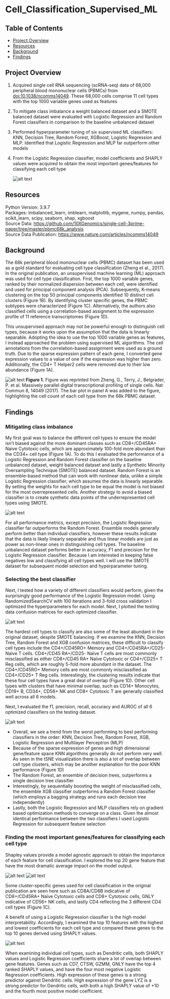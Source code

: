 # Cell_Classification_Supervised_ML

## Table of Contents
* [Project Overview](#Project-Overview)
* [Resources](#Resources)
* [Background](#Background)
* [Findings](#Findings)

## Project Overview

1. Acquired single cell RNA sequencing (scRNA-seq) data of 68,000 peripheral blood mononuclear cells (PBMCs) from [doi:10.1038/ncomms14049](https://www.nature.com/articles/ncomms14049). These 68,000 cells comprise 11 cell types with the top 1000 variable genes used as features
2. To mitigate class imbalance a weight balanced dataset and a SMOTE balanced dataset were evaluated with Logistic Regression and Random Forest classifiers in comparison to the baseline unbalanced dataset
3. Performed hyperparameter tuning of six supervised ML classifiers: KNN, Decision Tree, Random Forest, XGBoost, Logistic Regression and MLP. Identified that Logistic Regression and MLP far outperform other models
4. From the Logistic Regression classifier, model coefficients and SHAPLY values were acquired to obtain the most important genes/features for classifying each cell type

   ![alt text](https://github.com/MSlobody/Cell_Classification_Supervised_ML/blob/main/Data/project_overview.PNG)
   
## Resources
Python Version: 3.9.7\
Packages: imbalanced_learn, imblearn, matplotlib, mygene, numpy, pandas, scikit_learn, scipy, seaborn, shap, xgboost \
Source Data: https://github.com/10XGenomics/single-cell-3prime-paper/tree/master/pbmc68k_analysis  \
Source Data Publication: https://www.nature.com/articles/ncomms14049 

## Background

The 68k peripheral blood mononuclear cells (PBMC) dataset has been used as a gold standard for evaluating cell type classification (Zheng et al., 2017). In the original publication, an unsupervised machine learning (ML) approach was used for cell type classification. First, the top 1000 variable genes, ranked by their normalized dispersion between each cell, were identified and used for principal component analysis (PCA). Subsequently, K-means clustering on the top 50 principal components identified 10 distinct cell clusters (Figure 1B). By identifying cluster specific genes, the PBMC subtypes were characterized (Figure 1C). Alternatively, the authors also classified cells using a correlation-based assignment to the expression profile of 11 reference transcriptomes (Figure 1D).

This unsupervised approach may not be powerful enough to distinguish cell types, because it works upon the assumption that the data is linearly separable. Adopting the idea to use the top 1000 variable genes as features, I instead approached the problem using supervised ML algorithms. The cell annotations from the correlation-based assignment were used as a ground truth. Due to the sparse expression pattern of each gene, I converted gene expression values to a value of one if the expression was higher than zero. Additionally, the CD4+ T Helper2 cells were removed due to their low abundance (Figure 1A).

![alt text](https://github.com/MSlobody/Cell_Classification_Supervised_ML/blob/main/Data/figure1_background.PNG)
**Figure 1.** Figure was reprinted from Zheng, G., Terry, J., Belgrader, P. et al. Massively parallel digital transcriptional profiling of single cells. Nat Commun 8, 14049 (2017). The bar plot in panel A was added to the figure, highlighting the cell count of each cell type from the 68k PBMC dataset. 

## Findings

### Mitigating class imbalance
My first goal was to balance the different cell types to ensure the model isn’t biased against the more dominant classes such as CD8+/CD45RA+ Naive Cytotoxic cells, which are approximately 100-fold more abundant than the CD34+ cell type (Figure 1A). To do this I evaluated the performance of a Logistic Regression and Random Forest classifier on the baseline unbalanced dataset, weight balanced dataset and lastly a Synthetic Minority Oversampling Technique (SMOTE) balanced dataset. Random Forest is an ensemble-based method that can work with nonlinear data, unlike a simple Logistic Regression classifier, which assumes the data is linearly separable. By setting the weights for each cell type to be equal the model is not biased for the most overrepresented cells. Another strategy to avoid a biased classifier is to create synthetic data points of the underrepresented cell types using SMOTE. 

![alt text](https://github.com/MSlobody/Cell_Classification_Supervised_ML/blob/main/Data/Cell_Imbalance_figure.PNG)

For all performance metrics, except precision, the Logistic Regression classifier far outperforms the Random Forest. Ensemble models generally perform better than individual classifiers, however these results indicate that the data is likely linearly separable and thus linear models are just as power as non-linear ones in distinguishing cell types. The baseline unbalanced dataset performs better in accuracy, F1 and precision for the Logistic Regression classifier. Because I am interested in keeping false negatives low and classifying all cell types well. I will use the SMOTE dataset for subsequent model selection and hyperparameter tuning.


### Selecting the best classifier

Next, I tested how a variety of different classifiers would perform, given the surprisingly good performance of the Logistic Regression model. Using RandomizedSearchCV with 100 iterations and 3-fold cross validation I optimized the hyperparameters for each model. Next, I plotted the testing data confusion matrices for each optimized classifier. 

![alt text](https://github.com/MSlobody/Cell_Classification_Supervised_ML/blob/main/Data/confusion_matrices_figure.PNG)

The hardest cell types to classify are also some of the least abundant in the original dataset, despite SMOTE balancing. If we examine the KNN, Decision Tree, Random Forest and XGB confusion matrices, these difficult to classify cell types include the CD4+/CD45RO+ Memory and CD4+/CD45RA+/CD25- Naïve T cells. CD4+/CD45 RA+/CD25- Naïve T cells are most commonly misclassified as either CD8+/CD45 RA+ Naïve Cytotoxic or CD4+/CD25+ T Reg cells, which are roughly 5-fold more abundant in the dataset. The CD4+/CD45RO+ Memory cells are most commonly misclassified as CD4+/CD25+ T Reg cells. Interestingly, the clustering results indicate that these four cell types have a great deal of overlap (Figure 1D). Other cell types with clusters that have minimal overlap, such as CD14+ Monocytes, CD19+ B, CD34+, CD56+ NK and CD8+ Cytotoxic T are generally classified well across all 6 models. 

Next, I evaluated the f1, precision, recall, accuracy and AUROC of all 6 optimized classifiers on the testing dataset.

![alt text](https://github.com/MSlobody/Cell_Classification_Supervised_ML/blob/main/Data/Performance_six_models.png)

- Overall, we see a trend from the worst performing to best performing classifiers in the order: KNN, Decision Tree, Random Forest, XGB, Logistic Regression and Multilayer Perceptron (MLP)
- Because of the sparse expression of genes and high dimensional gene/feature space KNN algorithms generally do not perform very well. As seen in the tSNE visualization there is also a lot of overlap between cell type clusters, which may be another explanation for the poor KNN performance (Figure 1D) 
- The Random Forest, an ensemble of decision trees, outperforms a single decision tree classifier
- Interestingly, by sequentially boosting the weight of misclassified cells, the ensemble XGB classifier outperforms a Random Forest classifier (which employs a bagging strategy and runs each decision tree independently)
- Lastly, both the Logistic Regression and MLP classifiers rely on gradient based optimization methods to converge on a class. Given the almost identical performance between the two classifiers I used Logistic Regression for subsequent feature selection


### Finding the most important genes/features for classifying each cell type

Shapley values provide a model agnostic approach to obtain the importance of each feature for cell classification. I explored the top 20 gene feature that have the most dramatic average impact on the model output. 

![alt text](https://github.com/MSlobody/Cell_Classification_Supervised_ML/blob/main/Data/overall_SHAPLY_Features.png)
![alt text](https://github.com/MSlobody/Cell_Classification_Supervised_ML/blob/main/Data/SHAPLY_values_top20_genes.PNG)

Some cluster-specific genes used for cell classification in the original publication are seen here such as CD8A/CD8B indicative of CD8+/CD45RA+ Naïve Cytotoxic cells and CD8+ Cytotoxic cells, GNLY indicative of CD56+ NK cells, and lastly CD4 reflecting the 3 different CD4 cell types (Figure 1C). 

A benefit of using a Logistic Regression classifier is the high model interpretability. Accordingly, I examined the top 10 features with the highest and lowest coefficients for each cell type and compared these genes to the top 10 genes derived using SHAPLY values. 

![alt text](https://github.com/MSlobody/Cell_Classification_Supervised_ML/blob/main/Data/SHAPLY_values_vs_Coefficients_example.PNG)

When examining individual cell types, such as Dendritic cells, both SHAPLY values and Logistic Regression coefficients share a lot of overlap between gene features. 
Genes such as CD7, CTSW, GZMM, GNLY have the top 4 ranked SHAPLY values, and have the four most negative Logistic Regression coefficients. High expression of these genes is a strong predictor against Dendritic cells. High expression of the gene LYZ is a strong predictor for Dendritic cells, with both a high SHAPLY value of +10 and the fourth most positive model coefficient. 


